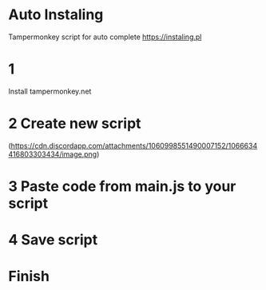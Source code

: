 # Auto Instaling
Tampermonkey script for auto complete https://instaling.pl

# 1
Install tampermonkey.net

# 2 Create new script
(https://cdn.discordapp.com/attachments/1060998551490007152/1066634416803303434/image.png)
# 3 Paste code from main.js to your script

# 4 Save script

# Finish
